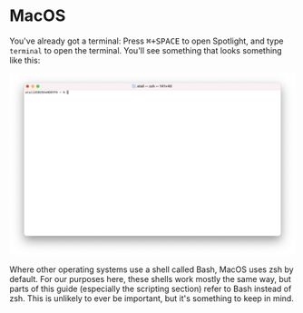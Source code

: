 # MacOS

You've already got a terminal: Press <kbd>⌘+SPACE</kbd> to open Spotlight, and
type `terminal` to open the terminal. You'll see something that looks something
like this:

![Initial MacOS terminal.](./macos-init.png)

Where other operating systems use a shell called Bash, MacOS uses zsh by
default. For our purposes here, these shells work mostly the same way, but parts
of this guide (especially the scripting section) refer to Bash instead of zsh.
This is unlikely to ever be important, but it's something to keep in mind.
